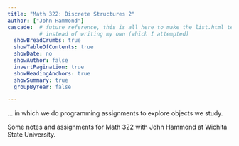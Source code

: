 ```yaml
---
title: "Math 322: Discrete Structures 2"
author: ["John Hammond"]
cascade:  # future reference, this is all here to make the list.html template behave like I want  
          # instead of writing my own (which I attempted)
  showBreadCrumbs: true
  showTableOfContents: true
  showDate: no
  showAuthor: false
  invertPagination: true
  showHeadingAnchors: true 
  showSummary: true
  groupByYear: false

---
```


... in which we do programming assignments to explore objects we study.

<!--more-->

Some notes and assignments for Math 322 with John Hammond at Wichita State University.